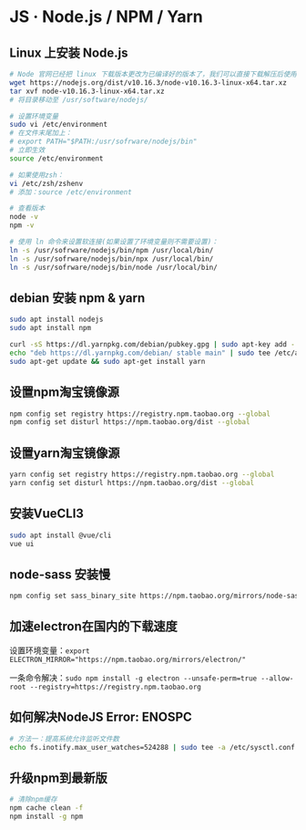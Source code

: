 # JS · Node.js / NPM / Yarn

## Linux 上安装 Node.js

```sh
# Node 官网已经把 linux 下载版本更改为已编译好的版本了，我们可以直接下载解压后使用：
wget https://nodejs.org/dist/v10.16.3/node-v10.16.3-linux-x64.tar.xz
tar xvf node-v10.16.3-linux-x64.tar.xz
# 将目录移动至 /usr/software/nodejs/

# 设置环境变量
sudo vi /etc/environment
# 在文件末尾加上：
# export PATH="$PATH:/usr/sofrware/nodejs/bin"
# 立即生效
source /etc/environment

# 如果使用zsh：
vi /etc/zsh/zshenv
# 添加：source /etc/environment

# 查看版本
node -v
npm -v

# 使用 ln 命令来设置软连接(如果设置了环境变量则不需要设置)：
ln -s /usr/sofrware/nodejs/bin/npm /usr/local/bin/ 
ln -s /usr/sofrware/nodejs/bin/npx /usr/local/bin/
ln -s /usr/sofrware/nodejs/bin/node /usr/local/bin/

```

## debian 安装 npm & yarn

```sh
sudo apt install nodejs
sudo apt install npm

curl -sS https://dl.yarnpkg.com/debian/pubkey.gpg | sudo apt-key add -
echo "deb https://dl.yarnpkg.com/debian/ stable main" | sudo tee /etc/apt/sources.list.d/yarn.list
sudo apt-get update && sudo apt-get install yarn
```

## 设置npm淘宝镜像源

```sh
npm config set registry https://registry.npm.taobao.org --global
npm config set disturl https://npm.taobao.org/dist --global
```

## 设置yarn淘宝镜像源

```sh
yarn config set registry https://registry.npm.taobao.org --global
yarn config set disturl https://npm.taobao.org/dist --global
```

## 安装VueCLI3

```sh
sudo apt install @vue/cli
vue ui
```

## node-sass 安装慢

```sh
npm config set sass_binary_site https://npm.taobao.org/mirrors/node-sass/
```

## 加速electron在国内的下载速度

设置环境变量：`export ELECTRON_MIRROR="https://npm.taobao.org/mirrors/electron/"`

一条命令解决：`sudo npm install -g electron --unsafe-perm=true --allow-root --registry=https://registry.npm.taobao.org`

## 如何解决NodeJS Error: ENOSPC

```sh
# 方法一：提高系统允许监听文件数
echo fs.inotify.max_user_watches=524288 | sudo tee -a /etc/sysctl.conf && sudo sysctl -p
```

## 升级npm到最新版

```sh
# 清除npm缓存
npm cache clean -f
npm install -g npm
```
